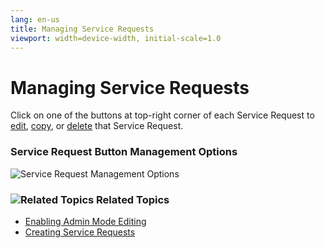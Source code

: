 ```yaml
---
lang: en-us
title: Managing Service Requests
viewport: width=device-width, initial-scale=1.0
---
```


# Managing Service Requests

Click on one of the buttons at top-right corner of each Service Request to [edit](Editing-Service-Requests.md), [copy](Copying-Service-Requests.md), or [delete](Deleting-Service-Requests.md) that Service Request.

### Service Request Button Management Options

![Service Request Management Options](../../../Resources/Images/SM/Managing-Service-Requests.png "Service Request Management Options")

### ![Related Topics](../../../Resources/Images/moreinfo-icon(48x48).png "More Info icon") Related Topics

- [Enabling Admin Mode Editing](Enabling-Admin-Mode-Editing.md)
- [Creating Service Requests](Creating-Service-Requests.md)
